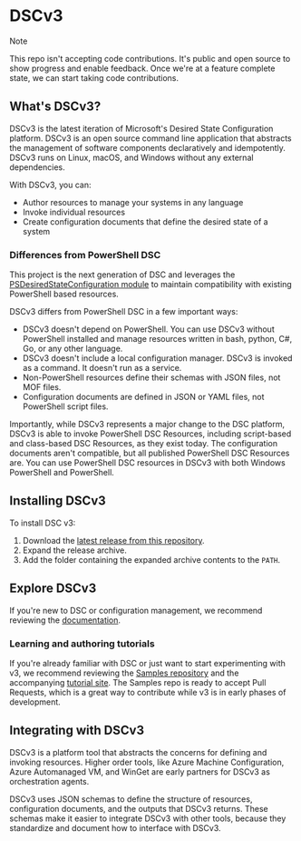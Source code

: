 # DSCv3

> [!NOTE]
> This repo isn't accepting code contributions. It's public and open source to show progress and
> enable feedback. Once we're at a feature complete state, we can start taking code contributions.

## What's DSCv3?

DSCv3 is the latest iteration of Microsoft's Desired State Configuration platform. DSCv3 is an open
source command line application that abstracts the management of software components declaratively
and idempotently. DSCv3 runs on Linux, macOS, and Windows without any external dependencies.

With DSCv3, you can:

- Author resources to manage your systems in any language
- Invoke individual resources
- Create configuration documents that define the desired state of a system

### Differences from PowerShell DSC

This project is the next generation of DSC and leverages the
[PSDesiredStateConfiguration module][00] to maintain compatibility with existing PowerShell based
resources.

DSCv3 differs from PowerShell DSC in a few important ways:

- DSCv3 doesn't depend on PowerShell. You can use DSCv3 without PowerShell installed and manage
  resources written in bash, python, C#, Go, or any other language.
- DSCv3 doesn't include a local configuration manager. DSCv3 is invoked as a command. It doesn't
  run as a service.
- Non-PowerShell resources define their schemas with JSON files, not MOF files.
- Configuration documents are defined in JSON or YAML files, not PowerShell script files.

Importantly, while DSCv3 represents a major change to the DSC platform, DSCv3 is able to invoke
PowerShell DSC Resources, including script-based and class-based DSC Resources, as they exist today. The
configuration documents aren't compatible, but all published PowerShell DSC Resources are. You can
use PowerShell DSC resources in DSCv3 with both Windows PowerShell and PowerShell.

## Installing DSCv3

To install DSC v3:

1. Download the [latest release from this repository][01].
1. Expand the release archive.
1. Add the folder containing the expanded archive contents to the `PATH`.

## Explore DSCv3

If you're new to DSC or configuration management, we recommend reviewing the [documentation][02].

### Learning and authoring tutorials

If you're already familiar with DSC or just want to start experimenting with v3, we recommend
reviewing the [Samples repository][03] and the accompanying [tutorial site][04]. The Samples
repo is ready to accept Pull Requests, which is a great way to contribute while v3 is in early
phases of development.

## Integrating with DSCv3

DSCv3 is a platform tool that abstracts the concerns for defining and invoking resources. Higher
order tools, like Azure Machine Configuration, Azure Automanaged VM, and WinGet are early partners
for DSCv3 as orchestration agents.

DSCv3 uses JSON schemas to define the structure of resources, configuration documents, and the
outputs that DSCv3 returns. These schemas make it easier to integrate DSCv3 with other tools,
because they standardize and document how to interface with DSCv3.

[00]: https://github.com/powershell/psdesiredstateconfiguration
[01]: https://github.com/PowerShell/DSC/releases/latest
[02]: https://learn.microsoft.com/powershell/dsc/overview?view=dsc-3.0&preserve-view=true
[03]: https://github.com/PowerShell/DSC-Samples
[04]: https://powershell.github.io/DSC-Samples
